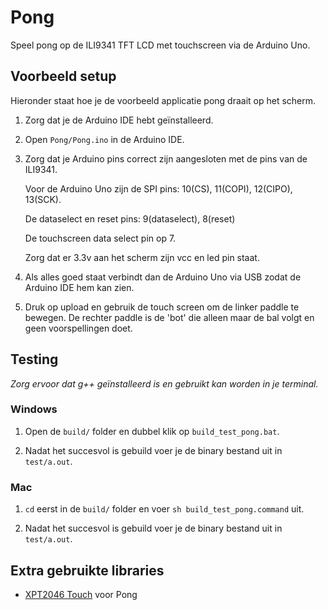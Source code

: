 Pong
====

Speel pong op de ILI9341 TFT LCD met touchscreen via de Arduino Uno. 

## Voorbeeld setup

Hieronder staat hoe je de voorbeeld applicatie pong draait op het scherm.

1. Zorg dat je de Arduino IDE hebt geïnstalleerd. 

1. Open `Pong/Pong.ino` in de Arduino IDE.

1. Zorg dat je Arduino pins correct zijn aangesloten met de pins van de ILI9341.

   Voor de Arduino Uno zijn de SPI pins: 10(CS), 11(COPI), 12(CIPO), 13(SCK).

   De dataselect en reset pins: 9(dataselect), 8(reset)

   De touchscreen data select pin op 7.

   Zorg dat er 3.3v aan het scherm zijn vcc en led pin staat.

1. Als alles goed staat verbindt dan de Arduino Uno via USB zodat de Arduino IDE hem kan zien. 

1. Druk op upload en gebruik de touch screen om de linker paddle te bewegen. De rechter paddle is de 'bot' die alleen maar de bal volgt en geen voorspellingen doet. 

## Testing 

*Zorg ervoor dat g++ geïnstalleerd is en gebruikt kan worden in je terminal.*

### Windows 

1. Open de `build/` folder en dubbel klik op `build_test_pong.bat`.

2. Nadat het succesvol is gebuild voer je de binary bestand uit in `test/a.out`.

### Mac 

1. `cd` eerst in de `build/` folder en voer `sh build_test_pong.command` uit. 

2. Nadat het succesvol is gebuild voer je de binary bestand uit in `test/a.out`.

## Extra gebruikte libraries 
- [XPT2046 Touch](https://github.com/PaulStoffregen/XPT2046_Touchscreen) voor Pong
